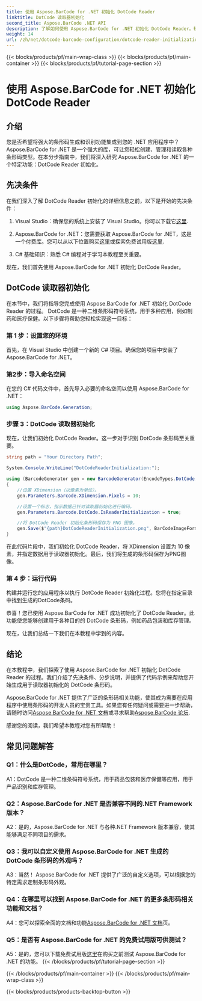 ```yaml
---
title: 使用 Aspose.BarCode for .NET 初始化 DotCode Reader
linktitle: DotCode 读取器初始化
second_title: Aspose.BarCode .NET API
description: 了解如何使用 Aspose.BarCode for .NET 初始化 DotCode Reader。轻松为各种应用创建 DotCode 条形码。
weight: 14
url: /zh/net/dotcode-barcode-configuration/dotcode-reader-initialization/
---
```


{{< blocks/products/pf/main-wrap-class >}}
{{< blocks/products/pf/main-container >}}
{{< blocks/products/pf/tutorial-page-section >}}

# 使用 Aspose.BarCode for .NET 初始化 DotCode Reader

## 介绍

您是否希望将强大的条形码生成和识别功能集成到您的 .NET 应用程序中？ Aspose.BarCode for .NET 是一个强大的库，可让您轻松创建、管理和读取各种条形码类型。在本分步指南中，我们将深入研究 Aspose.BarCode for .NET 的一个特定功能：DotCode Reader 初始化。

## 先决条件

在我们深入了解 DotCode Reader 初始化的详细信息之前，以下是开始的先决条件：

1.  Visual Studio：确保您的系统上安装了 Visual Studio。你可以下载它[这里](https://visualstudio.microsoft.com/).

2. Aspose.BarCode for .NET：您需要获取 Aspose.BarCode for .NET，这是一个付费库。您可以从以下位置购买[这里](https://purchase.aspose.com/buy)或探索免费试用版[这里](https://releases.aspose.com/).

3. C# 基础知识：熟悉 C# 编程对于学习本教程至关重要。

现在，我们首先使用 Aspose.BarCode for .NET 初始化 DotCode Reader。

## DotCode 读取器初始化

在本节中，我们将指导您完成使用 Aspose.BarCode for .NET 初始化 DotCode Reader 的过程。 DotCode 是一种二维条形码符号系统，用于多种应用，例如制药和医疗保健。以下步骤将帮助您轻松实现这一目标：

### 第 1 步：设置您的环境

首先，在 Visual Studio 中创建一个新的 C# 项目。确保您的项目中安装了 Aspose.BarCode for .NET。

### 第2步：导入命名空间

在您的 C# 代码文件中，首先导入必要的命名空间以使用 Aspose.BarCode for .NET：

```csharp
using Aspose.BarCode.Generation;
```

### 步骤 3：DotCode 读取器初始化

现在，让我们初始化 DotCode Reader。这一步对于识别 DotCode 条形码至关重要。

```csharp
string path = "Your Directory Path";

System.Console.WriteLine("DotCodeReaderInitialization:");

using (BarcodeGenerator gen = new BarcodeGenerator(EncodeTypes.DotCode, "Aspose"))
{
    //设置 XDimension（以像素为单位）。
    gen.Parameters.Barcode.XDimension.Pixels = 10;

    //设置一个标志，指示数据已针对读取器初始化进行编码。
    gen.Parameters.Barcode.DotCode.IsReaderInitialization = true;

    //将 DotCode Reader 初始化条形码保存为 PNG 图像。
    gen.Save($"{path}DotCodeReaderInitialization.png", BarCodeImageFormat.Png);
}
```

在此代码片段中，我们初始化 DotCode Reader，将 XDimension 设置为 10 像素，并指定数据用于读取器初始化。最后，我们将生成的条形码保存为PNG图像。

### 第 4 步：运行代码

构建并运行您的应用程序以执行 DotCode Reader 初始化过程。您将在指定目录中找到生成的DotCode条码。

恭喜！您已使用 Aspose.BarCode for .NET 成功初始化了 DotCode Reader。此功能使您能够创建用于各种目的的 DotCode 条形码，例如药品包装和库存管理。

现在，让我们总结一下我们在本教程中学到的内容。

## 结论

在本教程中，我们探索了使用 Aspose.BarCode for .NET 初始化 DotCode Reader 的过程。我们介绍了先决条件、分步说明，并提供了代码示例来帮助您开始生成用于读取器初始化的 DotCode 条形码。

Aspose.BarCode for .NET 提供了广泛的条形码相关功能，使其成为需要在应用程序中使用条形码的开发人员的宝贵工具。如果您有任何疑问或需要进一步帮助，请随时访问[Aspose.BarCode for .NET 文档](https://reference.aspose.com/barcode/net/)或寻求帮助[Aspose.BarCode 论坛](https://forum.aspose.com/c/barcode/13).

感谢您的阅读，我们希望本教程对您有所帮助！

## 常见问题解答

### Q1：什么是DotCode，常用在哪里？

A1：DotCode 是一种二维条码符号系统，用于药品包装和医疗保健等应用，用于产品识别和库存管理。

### Q2：Aspose.BarCode for .NET 是否兼容不同的.NET Framework 版本？

A2：是的，Aspose.BarCode for .NET 与各种.NET Framework 版本兼容，使其能够满足不同项目的需求。

### Q3：我可以自定义使用 Aspose.BarCode for .NET 生成的 DotCode 条形码的外观吗？

A3：当然！ Aspose.BarCode for .NET 提供了广泛的自定义选项，可以根据您的特定需求定制条形码外观。

### Q4：在哪里可以找到 Aspose.BarCode for .NET 的更多条形码相关功能和文档？

 A4：您可以探索全面的文档和功能[Aspose.BarCode for .NET 文档](https://reference.aspose.com/barcode/net/)页。

### Q5：是否有 Aspose.BarCode for .NET 的免费试用版可供测试？

 A5：是的，您可以下载免费试用版[这里](https://releases.aspose.com/)在购买之前测试 Aspose.BarCode for .NET 的功能。
{{< /blocks/products/pf/tutorial-page-section >}}

{{< /blocks/products/pf/main-container >}}
{{< /blocks/products/pf/main-wrap-class >}}

{{< blocks/products/products-backtop-button >}}
